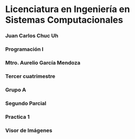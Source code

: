 # Licenciatura en Ingeniería en Sistemas Computacionales 
### Juan Carlos Chuc Uh
### Programación I
### Mtro. Aurelio García Mendoza
### Tercer cuatrimestre
### Grupo A
### Segundo Parcial
### Practica 1

### Visor de Imágenes
